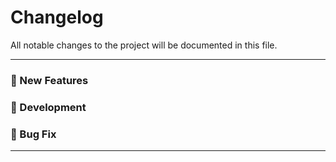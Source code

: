 
# **Changelog**

All notable changes to the project will be documented in this file.

---

### :rocket: New Features

### :pencil: Development

### :bug: Bug Fix

---
